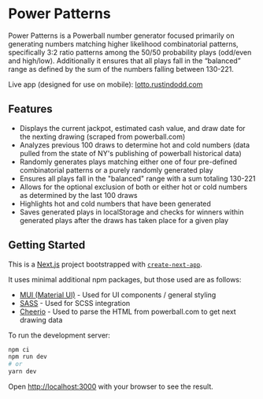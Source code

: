 # Power Patterns

Power Patterns is a Powerball number generator focused primarily on generating numbers matching higher likelihood combinatorial patterns, specifically 3:2 ratio patterns among the 50/50 probability plays (odd/even and high/low).  Additionally it ensures that all plays fall in the “balanced” range as defined by the sum of the numbers falling between 130-221.

Live app (designed for use on mobile): [lotto.rustindodd.com](https://lotto.rustindodd.com)

## Features
- Displays the current jackpot, estimated cash value, and draw date for the nexting drawing (scraped from powerball.com)
- Analyzes previous 100 draws to determine hot and cold numbers (data pulled from the state of NY's publishing of powerball historical data)
- Randomly generates plays matching either one of four pre-defined combinatorial patterns or a purely randomly generated play
- Ensures all plays fall in the "balanced" range with a sum totaling 130-221
- Allows for the optional exclusion of both or either hot or cold numbers as determined by the last 100 draws
- Highlights hot and cold numbers that have been generated
- Saves generated plays in localStorage and checks for winners within generated plays after the draws has taken place for a given play

## Getting Started

This is a [Next.js](https://nextjs.org/) project bootstrapped with [`create-next-app`](https://github.com/vercel/next.js/tree/canary/packages/create-next-app).

It uses minimal additional npm packages, but those used are as follows:
- [MUI (Material UI)](https://mui.com/material-ui/getting-started/) - Used for UI components / general styling
- [SASS](https://www.npmjs.com/package/sass) - Used for SCSS integration
- [Cheerio](https://www.npmjs.com/package/cheerio) - Used to parse the HTML from powerball.com to get next drawing data

To run the development server:

```bash
npm ci
npm run dev
# or
yarn dev
```

Open [http://localhost:3000](http://localhost:3000) with your browser to see the result.
